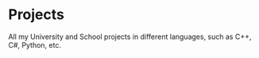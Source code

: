 # Projects

All my University and School projects in different languages, such as C++, C#, Python, etc.
